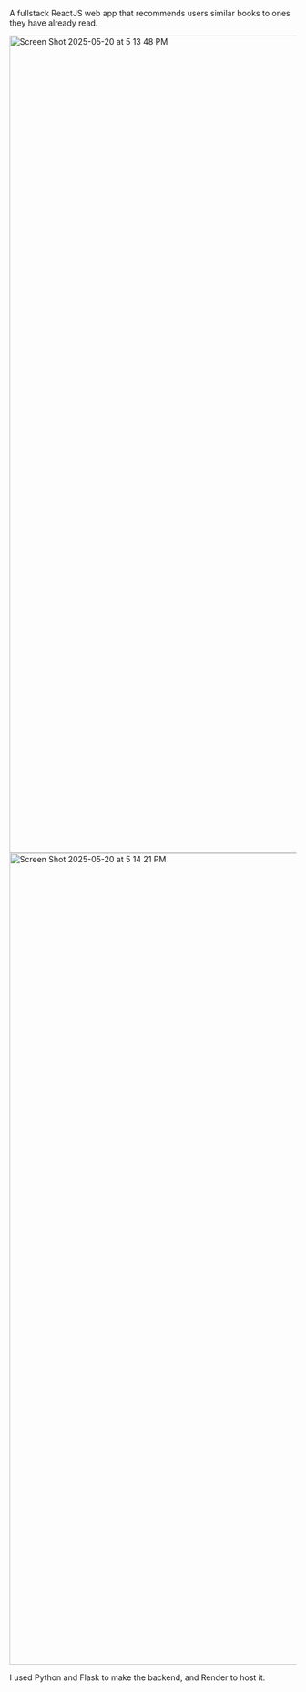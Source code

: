 A fullstack ReactJS web app that recommends users similar books to ones they have already read.

<img width="1435" alt="Screen Shot 2025-05-20 at 5 13 48 PM" src="https://github.com/user-attachments/assets/da0b6f6f-8e23-4870-a77e-d2eef9f4f0b3" />
<img width="1424" alt="Screen Shot 2025-05-20 at 5 14 21 PM" src="https://github.com/user-attachments/assets/b1293b8c-fe3c-47c0-b4bc-a89d3bc83135" />


I used Python and Flask to make the backend, and Render to host it.
